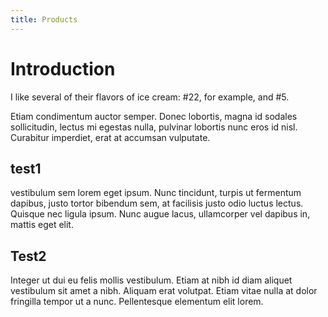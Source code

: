 ```yaml
---
title: Products
---
```


# Introduction

I like several of their flavors of ice cream:
#22, for example, and #5.

Etiam condimentum auctor semper. Donec lobortis, magna id sodales sollicitudin,
lectus mi egestas nulla, pulvinar lobortis nunc eros id nisl. Curabitur
imperdiet, erat at accumsan vulputate.


## test1
vestibulum sem lorem eget ipsum. Nunc tincidunt, turpis ut fermentum dapibus,
justo tortor bibendum sem, at facilisis justo odio luctus lectus. Quisque nec
ligula ipsum. Nunc augue lacus, ullamcorper vel dapibus in, mattis eget elit.

## Test2
Integer ut dui eu felis mollis vestibulum. Etiam at nibh id diam aliquet
vestibulum sit amet a nibh. Aliquam erat volutpat. Etiam vitae nulla at dolor
fringilla tempor ut a nunc. Pellentesque elementum elit lorem.

